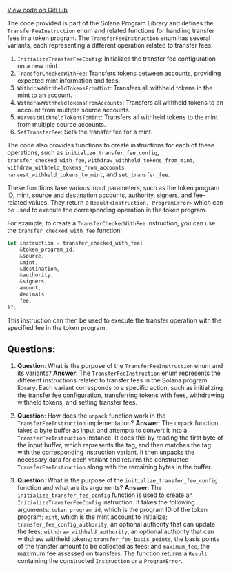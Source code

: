 [View code on GitHub](https://github.com/solana-labs/solana-program-library/token/program-2022/src/extension/transfer_fee/instruction.rs)

The code provided is part of the Solana Program Library and defines the `TransferFeeInstruction` enum and related functions for handling transfer fees in a token program. The `TransferFeeInstruction` enum has several variants, each representing a different operation related to transfer fees:

1. `InitializeTransferFeeConfig`: Initializes the transfer fee configuration on a new mint.
2. `TransferCheckedWithFee`: Transfers tokens between accounts, providing expected mint information and fees.
3. `WithdrawWithheldTokensFromMint`: Transfers all withheld tokens in the mint to an account.
4. `WithdrawWithheldTokensFromAccounts`: Transfers all withheld tokens to an account from multiple source accounts.
5. `HarvestWithheldTokensToMint`: Transfers all withheld tokens to the mint from multiple source accounts.
6. `SetTransferFee`: Sets the transfer fee for a mint.

The code also provides functions to create instructions for each of these operations, such as `initialize_transfer_fee_config`, `transfer_checked_with_fee`, `withdraw_withheld_tokens_from_mint`, `withdraw_withheld_tokens_from_accounts`, `harvest_withheld_tokens_to_mint`, and `set_transfer_fee`.

These functions take various input parameters, such as the token program ID, mint, source and destination accounts, authority, signers, and fee-related values. They return a `Result<Instruction, ProgramError>` which can be used to execute the corresponding operation in the token program.

For example, to create a `TransferCheckedWithFee` instruction, you can use the `transfer_checked_with_fee` function:

```rust
let instruction = transfer_checked_with_fee(
    &token_program_id,
    &source,
    &mint,
    &destination,
    &authority,
    &signers,
    amount,
    decimals,
    fee,
)?;
```

This instruction can then be used to execute the transfer operation with the specified fee in the token program.
## Questions: 
 1. **Question**: What is the purpose of the `TransferFeeInstruction` enum and its variants?
   **Answer**: The `TransferFeeInstruction` enum represents the different instructions related to transfer fees in the Solana program library. Each variant corresponds to a specific action, such as initializing the transfer fee configuration, transferring tokens with fees, withdrawing withheld tokens, and setting transfer fees.

2. **Question**: How does the `unpack` function work in the `TransferFeeInstruction` implementation?
   **Answer**: The `unpack` function takes a byte buffer as input and attempts to convert it into a `TransferFeeInstruction` instance. It does this by reading the first byte of the input buffer, which represents the tag, and then matches the tag with the corresponding instruction variant. It then unpacks the necessary data for each variant and returns the constructed `TransferFeeInstruction` along with the remaining bytes in the buffer.

3. **Question**: What is the purpose of the `initialize_transfer_fee_config` function and what are its arguments?
   **Answer**: The `initialize_transfer_fee_config` function is used to create an `InitializeTransferFeeConfig` instruction. It takes the following arguments: `token_program_id`, which is the program ID of the token program; `mint`, which is the mint account to initialize; `transfer_fee_config_authority`, an optional authority that can update the fees; `withdraw_withheld_authority`, an optional authority that can withdraw withheld tokens; `transfer_fee_basis_points`, the basis points of the transfer amount to be collected as fees; and `maximum_fee`, the maximum fee assessed on transfers. The function returns a `Result` containing the constructed `Instruction` or a `ProgramError`.